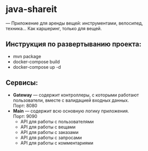 # java-shareit
— Приложение для аренды вещей: инструментами, велосипед, техника... Как каршеринг, только для вещей.

## Инструкция по развертыванию проекта:
- mvn package
- docker-compose build
- docker-compose up -d

## Сервисы:
* **Gateway** — содержит контроллеры, с которыми работают пользователи, вместе с валидацией входных данных.  
  Порт: 8080
* **Main** — содержит всю основную логику приложения.  
  Порт: 9090
    * API для работы с пользователями
    * API для работы с вещами
    * API для работы с заказами
    * API для работы с запросами
    * API для работы с комментариями
